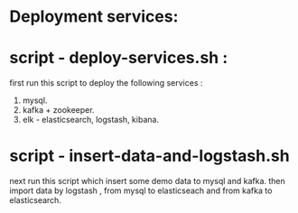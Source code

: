 # Deployment services: 


# script - deploy-services.sh :
first run this script to deploy the following services : 
1. mysql.
2. kafka + zookeeper.
3. elk - elasticsearch, logstash, kibana.


# script - insert-data-and-logstash.sh
next run this script which insert some demo data to mysql and kafka. 
then import data by logstash , from mysql to elasticseach and from kafka to elasticsearch.
 
